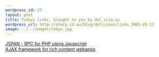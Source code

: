 ```yaml
--- 
wordpress_id: 27
layout: post
title: Todays links, brought to you by del.icio.us
wordpress_url: http://sharp.id.au/blog/delicious/links_2005-05-12
image: ../../images/tokyo.jpg
---
```

<a href="http://jpspan.sourceforge.net/wiki/doku.php">JSPAN - RPC for PHP using Javascript</a>
<br />
<a href="http://www.qwad.com.au/code/doku.php?id=qwad_framework">AJAX framework for rich content webapps</a>
<br />
